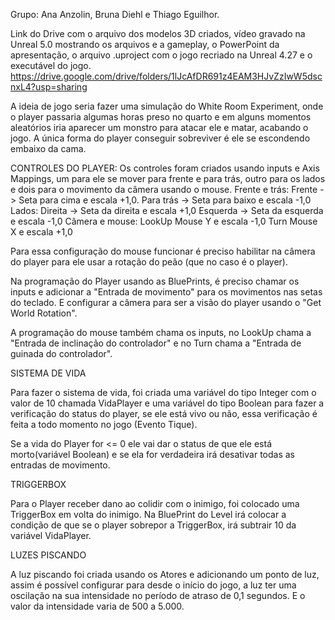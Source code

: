 Grupo: Ana Anzolin, Bruna Diehl e Thiago Eguilhor.

Link do Drive com o arquivo dos modelos 3D criados, vídeo gravado na Unreal 5.0 mostrando os arquivos e a gameplay, o PowerPoint da apresentação, o arquivo .uproject com o jogo recriado na Unreal 4.27 e o executável do jogo.
https://drive.google.com/drive/folders/1lJcAfDR691z4EAM3HJvZzIwW5dscnxL4?usp=sharing

A ideia de jogo seria fazer uma simulação do White Room Experiment, onde o player passaria algumas horas preso no quarto e em alguns momentos aleatórios iria aparecer um monstro para atacar ele e matar, acabando o jogo. A única forma do player conseguir sobreviver é ele se escondendo embaixo da cama.

CONTROLES DO PLAYER:
Os controles foram criados usando inputs e Axis Mappings, um para ele se mover para frente e para trás, outro para os lados e dois para o movimento da câmera usando o mouse.
Frente e trás:
Frente -> Seta para cima e escala +1,0. 
Para trás -> Seta para baixo e escala -1,0
Lados:
Direita -> Seta da direita e escala +1,0
Esquerda -> Seta da esquerda e escala -1,0
Câmera e mouse:
LookUp
Mouse Y e escala -1,0
Turn
Mouse X e escala +1,0

Para essa configuração do mouse funcionar é preciso habilitar na câmera do player para ele usar a rotação do peão (que no caso é o player).

Na programação do Player usando as BluePrints, é preciso chamar os inputs e adicionar a "Entrada de movimento" para os movimentos nas setas do teclado. E configurar a câmera para ser a visão do player usando o "Get World Rotation".

A programação do mouse também chama os inputs, no LookUp chama a "Entrada de inclinação do controlador" e no Turn chama a "Entrada de guinada do controlador".

SISTEMA DE VIDA

Para fazer o sistema de vida, foi criada uma variável do tipo Integer com o valor de 10 chamada VidaPlayer e uma variável do tipo Boolean para fazer a verificação do status do player, se ele está vivo ou não, essa verificação é feita a todo momento no jogo (Evento Tique).

Se a vida do Player for <= 0 ele vai dar o status de que ele está morto(variável Boolean) e se ela for verdadeira irá desativar todas as entradas de movimento.

TRIGGERBOX

Para o Player receber dano ao colidir com o inimigo, foi colocado uma TriggerBox em volta do inimigo. Na BluePrint do Level irá colocar a condição de que se o player sobrepor a TriggerBox, irá subtrair 10 da variável VidaPlayer.

LUZES PISCANDO

A luz piscando foi criada usando os Atores e adicionando um ponto de luz, assim é possível configurar para desde o início do jogo, a luz ter uma oscilação na sua intensidade no período de atraso de 0,1 segundos. E o valor da intensidade varia de 500 a 5.000. 

